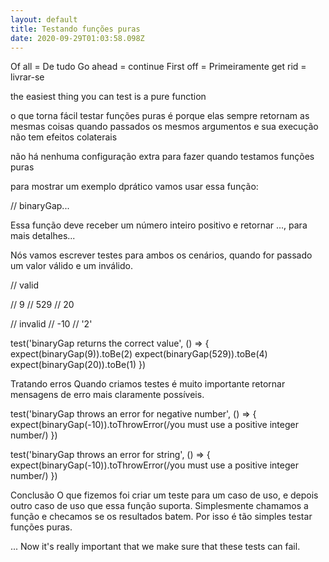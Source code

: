 ```yaml
---
layout: default
title: Testando funções puras
date: 2020-09-29T01:03:58.098Z
---
```

Of all = De tudo
Go ahead = continue
First off = Primeiramente
get rid = livrar-se

the easiest thing you can test is a pure function

o que torna fácil testar funções puras é porque elas
sempre retornam as mesmas coisas quando passados os mesmos argumentos e sua execução não tem efeitos colaterais

não há nenhuma configuração extra para fazer quando testamos funções puras

para mostrar um exemplo dprático vamos usar essa função:

// binaryGap...

Essa função deve receber um número inteiro positivo e retornar ..., para mais detalhes...

Nós vamos escrever testes para ambos os cenários, quando for passado um valor válido e um inválido.

// valid

// 9
// 529
// 20

// invalid
// -10
// '2'

test('binaryGap returns the correct value', () => {
    expect(binaryGap(9)).toBe(2)
    expect(binaryGap(529)).toBe(4)
    expect(binaryGap(20)).toBe(1)
})

Tratando erros
Quando criamos testes é muito importante retornar mensagens de erro mais claramente possíveis.

test('binaryGap throws an error for negative number', () => {
    expect(binaryGap(-10)).toThrowError(/you must use a positive integer number/)
})

test('binaryGap throws an error for string', () => {
    expect(binaryGap(-10)).toThrowError(/you must use a positive integer number/)
})

Conclusão
O que fizemos foi criar um teste para um caso de uso, e depois outro caso de uso que essa função suporta.
Simplesmente chamamos a função e checamos se os resultados batem.
Por isso é tão simples testar funções puras.

... Now it's really important that we make sure that these tests can fail.